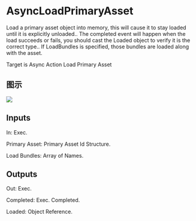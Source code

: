 # AsyncLoadPrimaryAsset

Load a primary asset object into memory, this will cause it to stay loaded until it is explicitly unloaded.. The completed event will happen when the load succeeds or fails, you should cast the Loaded object to verify it is the correct type.. If LoadBundles is specified, those bundles are loaded along with the asset.

Target is Async Action Load Primary Asset

## 图示

![]($-20221218-17595767.png)

## Inputs

In: Exec.

Primary Asset: Primary Asset Id Structure.

Load Bundles: Array of Names.  

## Outputs

Out: Exec.

Completed: Exec. Completed.

Loaded: Object Reference.

